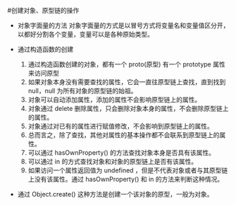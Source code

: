 #创建对象、原型链的操作
- 对象字面量的方法
    对象字面量的方式是以冒号方式将变量名和变量值区分开，以都好分割各个变量，变量可以是各种原始类型。

- 通过构造函数的创建
    1. 通过构造函数创建的对象，都有一个 proto(原型) 有一个 prototype 属性来访问原型
    2. 如果对象本身没有需要查找的属性，它会一直往原型链上查找，直到找到 null，null 为所有对象的原型链的始祖。
    3. 对象可以自动添加属性，添加的属性不会影响原型链上的属性。
    4. 对象通过 delete 删除属性，只会删除对象本身的属性，不会删除原型链上的属性。
    5. 对象通过对已有的属性进行赋值修改，不会影响到原型链上的属性。
    6. 总而言之，除了查找，其他对属性的基本操作都不会联系到原型链上的属性。
    7. 可以通过 hasOwnProperty() 的方法查找对象本身是否具有该属性。
    8. 可以通过 in 的方式查找对象和对象的原型链上是否有该属性。
    9. 如果访问一个属性返回值为 undefined ，但是不代表对象或者与其原型链上没有该属性。通过 hasOwnProperty() 和 in 的方法来判断这种情况。

- 通过 Object.create()
    这种方法是创建一个该对象的原型，一般为对象。